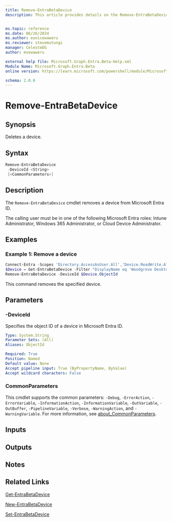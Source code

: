 ```yaml
---
title: Remove-EntraBetaDevice
description: This article provides details on the Remove-EntraBetaDevice command.


ms.topic: reference
ms.date: 06/26/2024
ms.author: eunicewaweru
ms.reviewer: stevemutungi
manager: CelesteDG
author: msewaweru

external help file: Microsoft.Graph.Entra.Beta-Help.xml
Module Name: Microsoft.Graph.Entra.Beta
online version: https://learn.microsoft.com/powershell/module/Microsoft.Graph.Entra.Beta/Remove-EntraBetaDevice

schema: 2.0.0
---
```


# Remove-EntraBetaDevice

## Synopsis

Deletes a device.

## Syntax

```powershell
Remove-EntraBetaDevice
 -DeviceId <String>
 [<CommonParameters>]
```

## Description

The `Remove-EntraBetaDevice` cmdlet removes a device from Microsoft Entra ID.

The calling user must be in one of the following Microsoft Entra roles: Intune Administrator, Windows 365 Administrator, or Cloud Device Administrator.

## Examples

### Example 1: Remove a device

```powershell
Connect-Entra -Scopes 'Directory.AccessAsUser.All','Device.ReadWrite.All'
$Device = Get-EntraBetaDevice -Filter "DisplayName eq 'Woodgrove Desktop'"
Remove-EntraBetaDevice -DeviceId $Device.ObjectId
```

This command removes the specified device.

## Parameters

### -DeviceId

Specifies the object ID of a device in Microsoft Entra ID.

```yaml
Type: System.String
Parameter Sets: (All)
Aliases: ObjectId

Required: True
Position: Named
Default value: None
Accept pipeline input: True (ByPropertyName, ByValue)
Accept wildcard characters: False
```

### CommonParameters

This cmdlet supports the common parameters: `-Debug`, `-ErrorAction`, `-ErrorVariable`, `-InformationAction`, `-InformationVariable`, `-OutVariable`, `-OutBuffer`, `-PipelineVariable`, `-Verbose`, `-WarningAction`, and `-WarningVariable`. For more information, see [about_CommonParameters](https://go.microsoft.com/fwlink/?LinkID=113216).

## Inputs

## Outputs

## Notes

## Related Links

[Get-EntraBetaDevice](Get-EntraBetaDevice.md)

[New-EntraBetaDevice](New-EntraBetaDevice.md)

[Set-EntraBetaDevice](Set-EntraBetaDevice.md)

